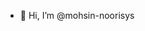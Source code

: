 - 👋 Hi, I’m @mohsin-noorisys

<!---
mohsin-noorisys/mohsin-noorisys is a ✨ special ✨ repository because its `README.md` (this file) appears on your GitHub profile.
You can click the Preview link to take a look at your changes.
--->
